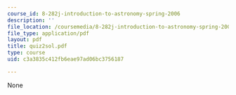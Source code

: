 ```yaml
---
course_id: 8-282j-introduction-to-astronomy-spring-2006
description: ''
file_location: /coursemedia/8-282j-introduction-to-astronomy-spring-2006/c3a3835c412fb6eae97ad06bc3756187_quiz2sol.pdf
file_type: application/pdf
layout: pdf
title: quiz2sol.pdf
type: course
uid: c3a3835c412fb6eae97ad06bc3756187

---
```

None